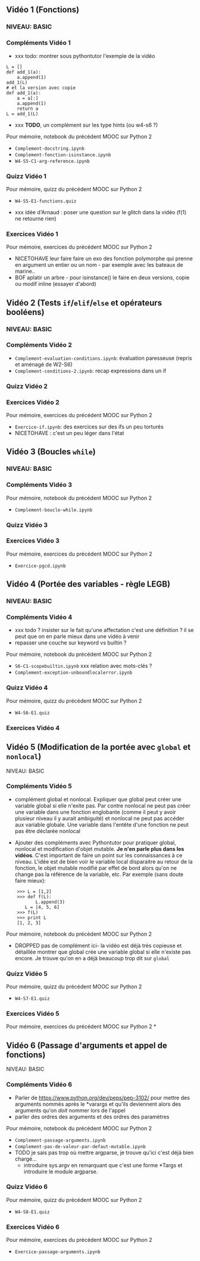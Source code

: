 ## Vidéo 1 (Fonctions)
### NIVEAU: BASIC

### Compléments Vidéo 1

* xxx todo: montrer sous pythontutor l'exemple de la vidéo

```
L = []
def add_1(a):
    a.append(1)
add_1(L)
# et la version avec copie
def add_1(a):
    a = a[:]
    a.append(1)
    return a
L = add_1(L)
```

* xxx **TODO**, un complément sur les type hints (ou w4-s6 ?)

Pour mémoire, notebook du précédent MOOC sur Python 2

* `Complement-docstring.ipynb`
* `Complement-fonction-isinstance.ipynb`
* `W4-S5-C1-arg-reference.ipynb`

### Quizz Vidéo 1

Pour mémoire, quizz du précédent MOOC sur Python 2

* `W4-S5-E1-functions.quiz`

* xxx idée d'Arnaud : poser une question sur le glitch dans la vidéo (f(1) ne retourne rien)

### Exercices Vidéo 1

Pour mémoire, exercices du précédent MOOC sur Python 2

* NICETOHAVE leur faire faire un exo des fonction polymorphe qui
  prenne en argument un entier ou un nom - par exemple avec les
  bateaux de marine..
* BOF aplatir un arbre - pour isinstance() le faire en deux
  versions, copie ou modif inline (essayer d'abord)


## Vidéo 2 (Tests `if`/`elif`/`else` et opérateurs booléens)
### NIVEAU: BASIC

### Compléments Vidéo 2

* `Complement-evaluation-conditions.ipynb`: évaluation paresseuse (repris et aménagé de W2-S6)
* `Complement-conditions-2.ipynb`:  recap expressions dans un if

### Quizz Vidéo 2

### Exercices Vidéo 2

Pour mémoire, exercices du précédent MOOC sur Python 2

* `Exercice-if.ipynb`: des exercices sur des ifs un peu torturés
* NICETOHAVE : c'est un peu léger dans l'état


## Vidéo 3 (Boucles `while`)
### NIVEAU: BASIC

### Compléments Vidéo 3

Pour mémoire, notebook du précédent MOOC sur Python 2

* `Complement-boucle-while.ipynb`

### Quizz Vidéo 3

### Exercices Vidéo 3

Pour mémoire, exercices du précédent MOOC sur Python 2

* `Exercice-pgcd.ipynb`


## Vidéo 4 (Portée des variables - règle LEGB)
### NIVEAU: BASIC
### Compléments Vidéo 4

* xxx todo ? insister sur le fait qu'une affectation c'est une définition ? il se peut que on en parle mieux dans une vidéo à venir
* repasser une couche sur keyword vs builtin ?

Pour mémoire, notebook du précédent MOOC sur Python 2

* `S6-C1-scopebuiltin.ipynb` xxx relation avec mots-clés ?
* `Complement-exception-unboundlocalerror.ipynb`

### Quizz Vidéo 4

Pour mémoire, quizz du précédent MOOC sur Python 2

* `W4-S6-E1.quiz`

### Exercices Vidéo 4


## Vidéo 5 (Modification de la portée  avec `global` et `nonlocal`)
NIVEAU: BASIC

### Compléments Vidéo 5

* complément global et nonlocal. Expliquer que global peut créer
  une variable global si elle n'exite pas. Par contre nonlocal ne
  peut pas créer une variable dans une fonction englobante (comme
  il peut y avoir plusieur niveau il y aurait ambiguité) et
  nonlocal ne peut pas accéder aux variable globale. Une variable
  dans l'entête d'une fonction ne peut pas être déclarée nonlocal

* Ajouter des compléments avec Pythontutor pour pratiquer global,
  nonlocal et modification d'objet mutable. **Je n'en parle plus
  dans les vidéos**. C'est important de faire un point sur les
  connaissances à ce niveau. L'idée est de bien voir le variable
  local disparaitre au retour de la fonction, le objet mutable
  modifié par effet de bord alors qu'on ne change pas la référence
  de la variable, etc. Par exemple (sans doute faire mieux):

```
    >>> L = [1,2]
    >>> def f(L):
           L.append(3)
	   L = [4, 5, 6]
    >>> f(L)
    >>> print L
    [1, 2, 3]
```

Pour mémoire, notebook du précédent MOOC sur Python 2

* DROPPED pas de complément ici- la vidéo est déjà très copieuse et
  détaillée montrer que global crée une variable global si elle
  n'existe pas encore. Je trouve qu'on en a déjà beaucoup trop dit sur
  `global`

### Quizz Vidéo 5

Pour mémoire, quizz du précédent MOOC sur Python 2
* `W4-S7-E1.quiz`

### Exercices Vidéo 5

Pour mémoire, exercices du précédent MOOC sur Python 2
*


## Vidéo 6 (Passage d'arguments et appel de fonctions)
NIVEAU: BASIC

### Compléments Vidéo 6

* Parler de https://www.python.org/dev/peps/pep-3102/ pour mettre
des arguments nommés après le *varargs et qu'ils deviennent alors
des arguments qu'on *doit* nommer lors de l'appel
* parler des ordres des arguments et des ordres des paramètres

Pour mémoire, notebook du précédent MOOC sur Python 2

* `Complement-passage-arguments.ipynb`
* `Complement-pas-de-valeur-par-defaut-mutable.ipynb`
* TODO je sais pas trop où mettre argparse, je trouve qu'ici c'est déjà bien chargé...
  * introduire sys.argv en remarquant que c'est une forme *Targs
    et introduire le module argparse.


### Quizz Vidéo 6

Pour mémoire, quizz du précédent MOOC sur Python 2
* `W4-S8-E1.quiz`

### Exercices Vidéo 6

Pour mémoire, exercices du précédent MOOC sur Python 2
* `Exercice-passage-arguments.ipynb`
